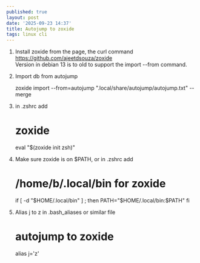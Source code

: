 ```yaml
---
published: true
layout: post
date: '2025-09-23 14:37'
title: Autojump to zoxide
tags: linux cli 
---
```

1. Install zoxide from the page, the curl command  
<https://github.com/ajeetdsouza/zoxide>  
Version in debian 13 is to old to support the import --from command.

2. Import db from autojump

    zoxide import --from=autojump ".local/share/autojump/autojump.txt" --merge

3. in .zshrc add

    # zoxide
    eval "$(zoxide init zsh)"

4. Make sure zoxide is on $PATH, or in .zshrc add

    # /home/b/.local/bin for zoxide
    if [ -d "$HOME/.local/bin" ] ; then
        PATH="$HOME/.local/bin:$PATH"
    fi

5. Alias j to z in .bash_aliases or similar file

    # autojump to zoxide
    alias j='z'

